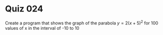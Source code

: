 # Quiz 024
Create a program that shows the graph of the parabola  $y=2(x+5)^2$  for 100 values of x in the interval of -10 to 10 

